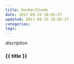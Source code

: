 ```yaml
---
title: Docker之node
date: 2017-09-25 18:05:27
updated: 2017-09-25 18:05:27
categories:
tags:
---
```


*discription*

### {{ title }}
